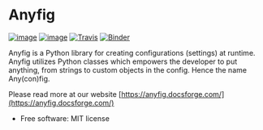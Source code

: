 # Anyfig

[![image](https://img.shields.io/pypi/v/anyfig.svg)](https://pypi.org/project/anyfig/)
[![image](https://img.shields.io/pypi/pyversions/anyfig.svg)](https://pypi.org/project/anyfig/)
[![Travis](https://img.shields.io/travis/OlofHarrysson/anyfig/master.svg?logo=travis)](https://travis-ci.org/c4urself/anyfig)
[![Binder](https://mybinder.org/badge_logo.svg)](https://mybinder.org/v2/gh/OlofHarrysson/anyfig/master)

Anyfig is a Python library for creating configurations (settings) at runtime. Anyfig utilizes Python classes which empowers the developer to put anything, from strings to custom objects in the config. Hence the name Any(con)fig.

Please read more at our website [https://anyfig.docsforge.com/](https://anyfig.docsforge.com/)

* Free software: MIT license
